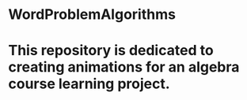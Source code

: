 # WordProblemAlgorithms

# This repository is dedicated to creating animations for an algebra course learning project.
